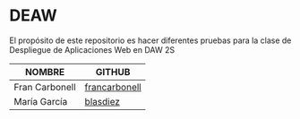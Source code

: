 # DEAW
El propósito de este repositorio es hacer diferentes pruebas para la clase de Despliegue de Aplicaciones Web en DAW 2S

| NOMBRE                 | GITHUB                         |
|------------------------|--------------------------------|
| Fran Carbonell         | [francarbonell](https://github.com/FranCarbonell) |
| María García           | [blasdiez](https://github.com/BlasDiez) |
